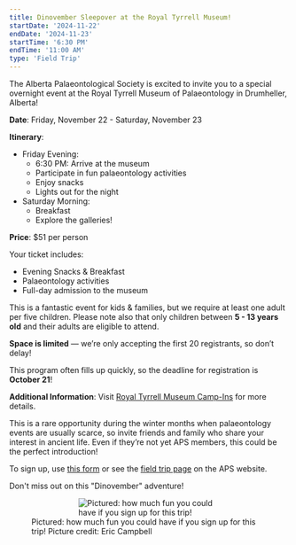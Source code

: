 ```yaml
---
title: Dinovember Sleepover at the Royal Tyrrell Museum!
startDate: '2024-11-22'
endDate: '2024-11-23'
startTime: '6:30 PM'
endTime: '11:00 AM'
type: 'Field Trip'
---
```


The Alberta Palaeontological Society is excited to invite you to a special overnight event at the Royal Tyrrell Museum of Palaeontology in Drumheller, Alberta!

**Date**: Friday, November 22 - Saturday, November 23

**Itinerary**:

-   Friday Evening:
    -   6:30 PM: Arrive at the museum
    -   Participate in fun palaeontology activities
    -   Enjoy snacks
    -   Lights out for the night
-   Saturday Morning:
    -   Breakfast
    -   Explore the galleries!

**Price**: $51 per person

Your ticket includes:

-   Evening Snacks & Breakfast
-   Palaeontology activities
-   Full-day admission to the museum

This is a fantastic event for kids & families, but we require at least one adult per five children. Please note also that only children between **5 - 13 years old** and their adults are eligible to attend.

**Space is limited** — we’re only accepting the first 20 registrants, so don’t delay!

This program often fills up quickly, so the deadline for registration is **October 21**!

**Additional Information**: Visit [Royal Tyrrell Museum Camp-Ins](https://www.tyrrellmuseum.com/whats_on/activities/camp-ins) for more details.

This is a rare opportunity during the winter months when palaeontology events are usually scarce, so invite friends and family who share your interest in ancient life. Even if they’re not yet APS members, this could be the perfect introduction!

To sign up, use [this form](</fieldTrips/2024/rtmp-sleepin/RTMP - Field Trip Sign Up - Deadline Extended.pdf>) or see the [field trip page](https://albertapaleo.org/events/fieldtrips) on the APS website.

Don't miss out on this "Dinovember" adventure!

<figure style="display:flex; align-items: center; justify-content: center; flex-direction: column;">
    <img src="/fieldTrips/2024/rtmp-sleepin/rtmp-sleepover-resized.png" alt="Pictured: how much fun you could have if you sign up for this trip!" style="max-width: 60%;">
    <figcaption>
Pictured: how much fun you could have if you sign up for this trip! Picture credit: Eric Campbell
    </figcaption>
</figure>

